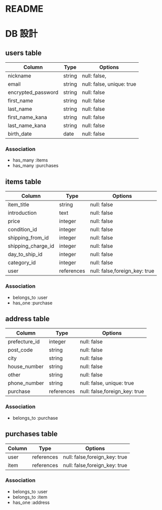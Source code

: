 # README

# DB 設計

## users table

| Column             | Type                | Options                   |
|--------------------|---------------------|---------------------------|
| nickname           | string              | null: false,              |
| email              | string              | null: false, unique: true |
| encrypted_password | string              | null: false               |
| first_name         | string              | null: false               |
| last_name          | string              | null: false               |
| first_name_kana    | string              | null: false               |
| last_name_kana     | string              | null: false               |
| birth_date         | date                | null: false               |

### Association

* has_many :items
* has_many :purchases

## items table

| Column              | Type       | Options                        |
|---------------------|------------|--------------------------------|
| item_title          | string     | null: false                    |
| introduction        | text       | null: false                    |
| price               | integer    | null: false                    |
| condition_id        | integer    | null: false                    |
| shipping_from_id    | integer    | null: false                    | 
| shipping_charge_id  | integer    | null: false                    | 
| day_to_ship_id      | integer    | null: false                    | 
| category_id         | integer    | null: false                    | 
| user                | references | null: false,foreign_key: true  | 


### Association

- belongs_to :user
- has_one :purchase


## address table

| Column             | Type               | Options                        |
|--------------------|--------------------|--------------------------------|
| prefecture_id      | integer            | null: false                    |
| post_code          | string             | null: false                    |
| city               | string             | null: false                    |
| house_number       | string             | null: false                    |
| other              | string             | null: false                    |
| phone_number       | string             | null: false, unique: true      |
| purchase           | references         | null: false,foreign_key: true  | 

### Association

- belongs_to :purchase


## purchases table

| Column              | Type       | Options                        |
|---------------------|------------|--------------------------------|
| user                | references | null: false,foreign_key: true  | 
| item                | references | null: false,foreign_key: true  | 


### Association

- belongs_to :user
- belongs_to :item
- has_one    :address



<!-- 
memo
| shipping_from       発送地域
| shipping_charge     送料負担
| day_to_ship         発送までの日数
purchase             購入 -->
